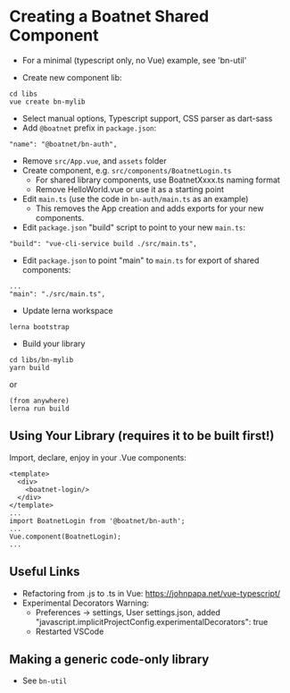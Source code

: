# Creating a Boatnet Shared Component

- For a minimal (typescript only, no Vue) example, see 'bn-util'

- Create new component lib:

```
cd libs
vue create bn-mylib
```

- Select manual options, Typescript support, CSS parser as dart-sass
- Add `@boatnet` prefix in `package.json`:

```
"name": "@boatnet/bn-auth",
```

- Remove `src/App.vue`, and `assets` folder
- Create component, e.g. `src/components/BoatnetLogin.ts`
  - For shared library components, use BoatnetXxxx.ts naming format
  - Remove HelloWorld.vue or use it as a starting point
- Edit `main.ts` (use the code in `bn-auth/main.ts` as an example)
  - This removes the App creation and adds exports for your new components.
- Edit `package.json` "build" script to point to your new `main.ts`:

```
"build": "vue-cli-service build ./src/main.ts",
```

- Edit `package.json` to point "main" to `main.ts` for export of shared components:
```
...
"main": "./src/main.ts",
```

- Update lerna workspace

```
lerna bootstrap
```

- Build your library

```
cd libs/bn-mylib
yarn build
```

or

```
(from anywhere)
lerna run build
```

## Using Your Library (requires it to be built first!)

Import, declare, enjoy in your .Vue components:

```
<template>
  <div>
    <boatnet-login/>
  </div>
</template>
...
import BoatnetLogin from '@boatnet/bn-auth';
...
Vue.component(BoatnetLogin);
...

```
## Useful Links

* Refactoring from .js to .ts in Vue: https://johnpapa.net/vue-typescript/
* Experimental Decorators Warning:
  * Preferences -> settings, User settings.json, added
"javascript.implicitProjectConfig.experimentalDecorators": true
  * Restarted VSCode

## Making a generic code-only library

* See `bn-util`